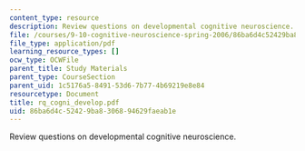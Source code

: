 ```yaml
---
content_type: resource
description: Review questions on developmental cognitive neuroscience.
file: /courses/9-10-cognitive-neuroscience-spring-2006/86ba6d4c52429ba8306894629faeab1e_rq_cogni_develop.pdf
file_type: application/pdf
learning_resource_types: []
ocw_type: OCWFile
parent_title: Study Materials
parent_type: CourseSection
parent_uid: 1c5176a5-8491-53d6-7b77-4b69219e8e84
resourcetype: Document
title: rq_cogni_develop.pdf
uid: 86ba6d4c-5242-9ba8-3068-94629faeab1e
---
```

Review questions on developmental cognitive neuroscience.

